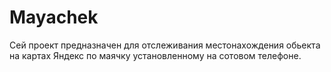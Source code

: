 # Mayachek

Сей проект предназначен для отслеживания местонахождения обьекта на картах Яндекс по маячку установленному на сотовом телефоне.